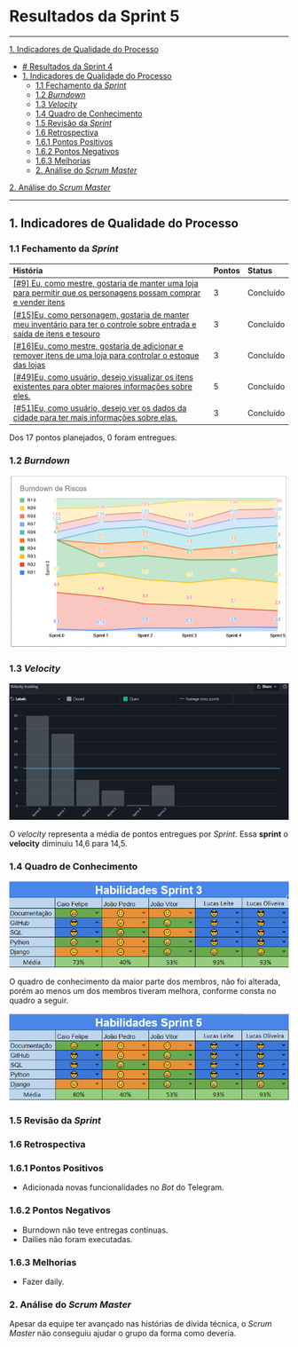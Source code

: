 # Resultados da Sprint 5
------

[1. Indicadores de Qualidade do Processo](#1-indicadores-de-qualidade-do-processo)

- [# Resultados da Sprint 4](#-resultados-da-sprint-5)
- [1. Indicadores de Qualidade do Processo](#1-indicadores-de-qualidade-do-processo)
  - [1.1 Fechamento da _Sprint_](#11-fechamento-da-sprint)
  - [1.2 _Burndown_](#12-burndown)
  - [1.3 _Velocity_](#14-velocity)
  - [1.4 Quadro de Conhecimento](#15-quadro-de-conhecimento)
  - [1.5 Revisão da _Sprint_](#16-revisão-da-sprint)
  - [1.6 Retrospectiva](#17-retrospectiva)
  - [1.6.1 Pontos Positivos](#171-pontos-positivos)
  - [1.6.2 Pontos Negativos](#172-pontos-negativos)
  - [1.6.3 Melhorias](#173-melhorias)
  - [2. Análise do _Scrum Master_](#2-análise-do-scrum-master)

[2. Análise do _Scrum Master_](#2-análise-do-scrum-master)  


------

## 1. Indicadores de Qualidade do Processo

### 1.1 Fechamento da _Sprint_
| História | Pontos | Status |
| :------- | :----- | :----- |
<a href="https://github.com/lucaaas/Equipe8DS/issues/9">[#9] Eu, como mestre, gostaria de manter uma loja para permitir que os personagens possam comprar e vender itens  </a> |3| Concluído
<a href="https://github.com/lucaaas/Equipe8DS/issues/15"> [#15]Eu, como personagem, gostaria de manter meu inventário para ter o controle sobre entrada e saída de itens e tesouro </a> |3| Concluído
<a href="https://github.com/lucaaas/Equipe8DS/issues/16"> [#16]Eu, como mestre, gostaria de adicionar e remover itens de uma loja para controlar o estoque das lojas </a> |3| Concluído
<a href="https://github.com/lucaaas/Equipe8DS/issues/49"> [#49]Eu, como usuário, desejo visualizar os itens existentes para obter maiores informações sobre eles. </a> |5| Concluído
<a href="https://github.com/lucaaas/Equipe8DS/issues/51"> [#51]Eu, como usuário, desejo ver os dados da cidade para ter mais informações sobre elas. </a> |3| Concluído

Dos 17 pontos planejados, 0 foram entregues.

### 1.2 _Burndown_

![](images/burndown_sprint5.png)

### 1.3 _Velocity_

![](images/velocity_sprint5.png)

O _velocity_ representa a média de pontos entregues por _Sprint_. Essa __sprint__ o __velocity__ diminuiu 14,6 para 14,5.

### 1.4 Quadro de Conhecimento
![](images/knowledge_framework_sprint5.png)

O quadro de conhecimento da maior parte dos membros, não foi alterada, porém ao menos um dos membros tiveram melhora, conforme consta no quadro a seguir.

![](images/knowledge_evolution_sprint5.png)

### 1.5 Revisão da _Sprint_

### 1.6 Retrospectiva

### 1.6.1 Pontos Positivos

  - Adicionada novas funcionalidades no _Bot_ do Telegram.
   
### 1.6.2 Pontos Negativos

  - Burndown não teve entregas contínuas.
  - Dailies não foram executadas.

### 1.6.3 Melhorias

  - Fazer daily.

### 2. Análise do _Scrum Master_

Apesar da equipe ter avançado nas histórias de dívida técnica, o _Scrum Master_ não conseguiu ajudar o grupo da forma como deveria.